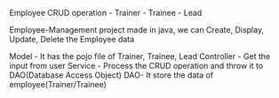 Employee CRUD operation
    - Trainer
    - Trainee
    - Lead

Employee-Management project made in java, we can Create, Display, 
Update, Delete the Employee data 

Model - It has the pojo file of Trainer, Trainee, Lead
Controller - Get the input from user
Service - Process the CRUD operation and throw it to DAO(Database Access Object) 
DAO- It store the data of employee(Trainer/Trainee)
